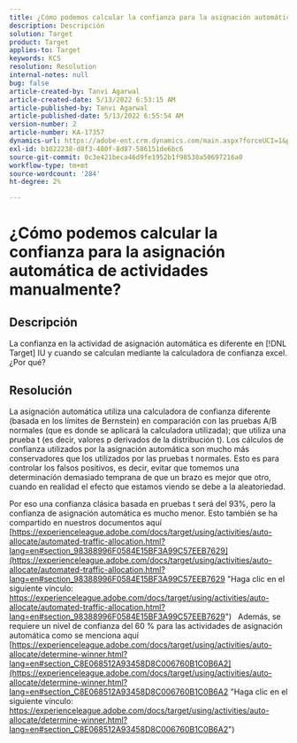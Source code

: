 ```yaml
---
title: ¿Cómo podemos calcular la confianza para la asignación automática de actividades manualmente?
description: Descripción
solution: Target
product: Target
applies-to: Target
keywords: KCS
resolution: Resolution
internal-notes: null
bug: false
article-created-by: Tanvi Agarwal
article-created-date: 5/13/2022 6:53:15 AM
article-published-by: Tanvi Agarwal
article-published-date: 5/13/2022 6:55:54 AM
version-number: 2
article-number: KA-17357
dynamics-url: https://adobe-ent.crm.dynamics.com/main.aspx?forceUCI=1&pagetype=entityrecord&etn=knowledgearticle&id=9b1eb859-89d2-ec11-a7b5-00224809c27a
exl-id: b1022238-d8f3-480f-8d87-586151de6bc6
source-git-commit: 0c3e421beca46d9fe1952b1f98538a50697216a0
workflow-type: tm+mt
source-wordcount: '284'
ht-degree: 2%

---
```


# ¿Cómo podemos calcular la confianza para la asignación automática de actividades manualmente?

## Descripción


La confianza en la actividad de asignación automática es diferente en [!DNL Target] IU y cuando se calculan mediante la calculadora de confianza excel. ¿Por qué?


## Resolución


La asignación automática utiliza una calculadora de confianza diferente (basada en los límites de Bernstein) en comparación con las pruebas A/B normales (que es donde se aplicará la calculadora utilizada); que utiliza una prueba t (es decir, valores p derivados de la distribución t).
Los cálculos de confianza utilizados por la asignación automática son mucho más conservadores que los utilizados por las pruebas t normales. Esto es para controlar los falsos positivos, es decir, evitar que tomemos una determinación demasiado temprana de que un brazo es mejor que otro, cuando en realidad el efecto que estamos viendo se debe a la aleatoriedad.

Por eso una confianza clásica basada en pruebas t será del 93%, pero la confianza de asignación automática es mucho menor. Esto también se ha compartido en nuestros documentos aquí  [https://experienceleague.adobe.com/docs/target/using/activities/auto-allocate/automated-traffic-allocation.html?lang=en#section_98388996F0584E15BF3A99C57EEB7629](https://experienceleague.adobe.com/docs/target/using/activities/auto-allocate/automated-traffic-allocation.html?lang=en#section_98388996F0584E15BF3A99C57EEB7629 "Haga clic en el siguiente vínculo: https://experienceleague.adobe.com/docs/target/using/activities/auto-allocate/automated-traffic-allocation.html?lang=en#section_98388996F0584E15BF3A99C57EEB7629")
 
Además, se requiere un nivel de confianza del 60 % para las actividades de asignación automática como se menciona aquí  [https://experienceleague.adobe.com/docs/target/using/activities/auto-allocate/determine-winner.html?lang=en#section_C8E068512A93458D8C006760B1C0B6A2](https://experienceleague.adobe.com/docs/target/using/activities/auto-allocate/determine-winner.html?lang=en#section_C8E068512A93458D8C006760B1C0B6A2 "Haga clic en el siguiente vínculo: https://experienceleague.adobe.com/docs/target/using/activities/auto-allocate/determine-winner.html?lang=en#section_C8E068512A93458D8C006760B1C0B6A2")
<br><br><br><br><br>
